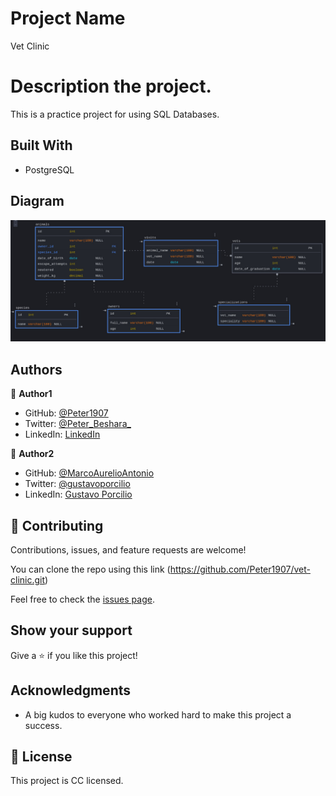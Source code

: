 # Project Name

Vet Clinic

# Description the project.

This is a practice project for using SQL Databases.

## Built With

- PostgreSQL

## Diagram

![Alt text](media/diagram.jpeg)

## Authors

👤 **Author1**

- GitHub: [@Peter1907](https://github.com/Peter1907)
- Twitter: [@Peter_Beshara_](https://twitter.com/Peter_Beshara_)
- LinkedIn: [LinkedIn](https://www.linkedin.com/in/peter-beshara-b33681241/)

👤 **Author2**

- GitHub: [@MarcoAurelioAntonio](https://github.com/MarcoAurelioAntonio)
- Twitter: [@gustavoporcilio](https://twitter.com/gustavoporcilio)
- LinkedIn: [Gustavo Porcilio](https://www.linkedin.com/in/gustavo-porcilio-4496a223a/)

## 🤝 Contributing

Contributions, issues, and feature requests are welcome!

You can clone the repo using this link (https://github.com/Peter1907/vet-clinic.git)

Feel free to check the [issues page](https://github.com/Peter1907/vet-clinic/issues).

## Show your support

Give a ⭐️ if you like this project!

## Acknowledgments

- A big kudos to everyone who worked hard to make this project a success.

## 📝 License

This project is CC licensed.
